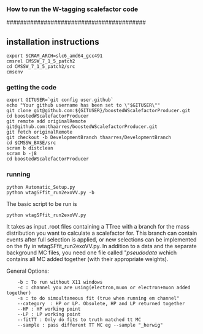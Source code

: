 
### How to run the W-tagging scalefactor code ###
#########################################

## installation instructions
```
export SCRAM_ARCH=slc6_amd64_gcc491
cmsrel CMSSW_7_1_5_patch2
cd CMSSW_7_1_5_patch2/src
cmsenv

```

### getting the code

```
export GITUSER=`git config user.github`
echo "Your github username has been set to \"$GITUSER\""
git clone git@github.com:${GITUSER}/boostedWScalefactorProducer.git
cd boostedWScalefactorProducer
git remote add originalRemote git@github.com:thaarres/boostedWScalefactorProducer.git
git fetch originalRemote
git checkout -b DevelopmentBranch thaarres/DevelopmentBranch
cd $CMSSW_BASE/src
scram b distclean
scram b -j8
cd boostedWScalefactorProducer
```

### running

```
python Automatic_Setup.py
python wtagSFfit_run2exoVV.py -b
```

The basic script to be run is 

```
python wtagSFfit_run2exoVV.py
```
It takes as input .root files containing a TTree with a branch for the mass distribution you want to calculate a scalefactor for. This branch can contain events after full selection is applied, or new selections can be implemented on the fly in wtagSFfit_run2exoVV.py. In addition to a data and the separate background MC files, you need one file called "*pseudodata* wchich contains all MC added together (with their appropriate weights).

   
   General Options:
```
    -b : To run without X11 windows
    -c : channel you are using(electron,muon or electron+muon added together)
    -s : to do simoultaneous fit (true when running em channel"
    --category  : HP or LP. Obsolete, HP and LP returned together
    --HP : HP working point
    --LP : LP working point
    --fitTT : Only do fits to truth matched tt MC
    --sample : pass different TT MC eg --sample "_herwig"
```
